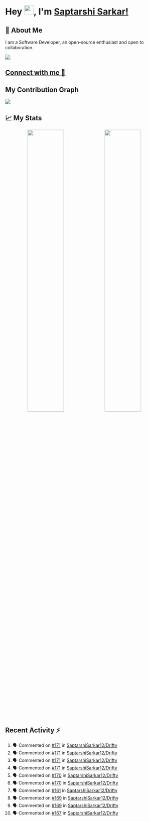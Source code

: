 # Hey <img src="https://github.com/TheDudeThatCode/TheDudeThatCode/blob/master/Assets/Hi.gif" width="30">, I'm [Saptarshi Sarkar!](https://bio.link/saptarshi) 

## 🚀 About Me
I am a Software Developer, an open-source enthusiast and open to collaboration.

![](https://visitor-badge.laobi.icu/badge?page_id=saptarshisarkar12.saptarshisarkar12)

## [Connect with me 💬](https://bio.link/saptarshi) 

## My Contribution Graph 
<img src="https://activity-graph.herokuapp.com/graph?username=SaptarshiSarkar12&bg_color=0f2d3d&color=1cadfb&line=1cadfb&point=1cadfb&area=true&hide_border=true">

## 📈 My Stats
<p align="center">	
  <img width="48%" src="https://github-readme-stats.vercel.app/api?username=saptarshisarkar12&show_icons=true&theme=tokyonight" />
  <img width="48%" src="https://github-readme-streak-stats.herokuapp.com/?user=saptarshisarkar12&theme=tokyonight" />
</p>

## Recent Activity :zap:
<!--START_SECTION:activity-->
1. 🗣 Commented on [#171](https://github.com/SaptarshiSarkar12/Drifty/issues/171) in [SaptarshiSarkar12/Drifty](https://github.com/SaptarshiSarkar12/Drifty)
2. 🗣 Commented on [#171](https://github.com/SaptarshiSarkar12/Drifty/issues/171) in [SaptarshiSarkar12/Drifty](https://github.com/SaptarshiSarkar12/Drifty)
3. 🗣 Commented on [#171](https://github.com/SaptarshiSarkar12/Drifty/issues/171) in [SaptarshiSarkar12/Drifty](https://github.com/SaptarshiSarkar12/Drifty)
4. 🗣 Commented on [#171](https://github.com/SaptarshiSarkar12/Drifty/issues/171) in [SaptarshiSarkar12/Drifty](https://github.com/SaptarshiSarkar12/Drifty)
5. 🗣 Commented on [#170](https://github.com/SaptarshiSarkar12/Drifty/issues/170) in [SaptarshiSarkar12/Drifty](https://github.com/SaptarshiSarkar12/Drifty)
6. 🗣 Commented on [#170](https://github.com/SaptarshiSarkar12/Drifty/issues/170) in [SaptarshiSarkar12/Drifty](https://github.com/SaptarshiSarkar12/Drifty)
7. 🗣 Commented on [#161](https://github.com/SaptarshiSarkar12/Drifty/issues/161) in [SaptarshiSarkar12/Drifty](https://github.com/SaptarshiSarkar12/Drifty)
8. 🗣 Commented on [#169](https://github.com/SaptarshiSarkar12/Drifty/issues/169) in [SaptarshiSarkar12/Drifty](https://github.com/SaptarshiSarkar12/Drifty)
9. 🗣 Commented on [#169](https://github.com/SaptarshiSarkar12/Drifty/issues/169) in [SaptarshiSarkar12/Drifty](https://github.com/SaptarshiSarkar12/Drifty)
10. 🗣 Commented on [#167](https://github.com/SaptarshiSarkar12/Drifty/issues/167) in [SaptarshiSarkar12/Drifty](https://github.com/SaptarshiSarkar12/Drifty)
<!--END_SECTION:activity-->
